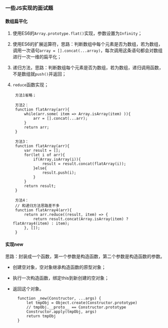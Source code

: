 ### 一些JS实现的面试题

#### 数组扁平化

1. 使用ES6的`Array.prototype.flat()`实现，参数设置为`Infinity`；
2. 使用ES6的扩展运算符，思路：判断数组中每个元素是否为数组，若为数组，调用一次语句`array = [].concat(...array)`，每次调用这条语句都会对数组进行一次一维的扁平化；
3. 递归方法，思路：判断数组每个元素是否为数组，若为数组，递归调用函数，不是数组就`push()`并返回；
4. `reduce`函数实现；

		方法1省略；
	
		方法2：
		function flatArray(arr){
			while(arr.some( item => Array.isArray(item) )){
				arr = [].concat(...arr);
			}
			return arr;
		}
		
		方法3：
		function flatArray(arr){
			var result = [];
			for(let i of arr){
				if(Array.isArray(i)){
					result = result.concat(flatArray(i));
				}else{
					result.push(i);
				}
			}
			return result;
		}
		
		方法4：
		// 和递归方法思路差不多
		function flatArray4(arr){
			return arr.reduce((result, item) => {
				return result.concat(Array.isArray(item) ? flatArray4(item) : item);
			}, []);
		}

#### 实现new

思路：封装成一个函数，第一个参数是构造函数，第二个参数是构造函数的参数。

- 创建空对象，空对象继承构造函数的原型对象；
- 执行一次构造函数，绑定this到新创建的空对象；
- 返回这个对象。

	    function _new(Constructor, ...args) {
	        let tmpObj = Object.create(Constructor.prototype)
	        // tmpObj.__proto__ == Constructor.prototype
	        Constructor.apply(tmpObj, args)
	        return tmpObj
	    }

